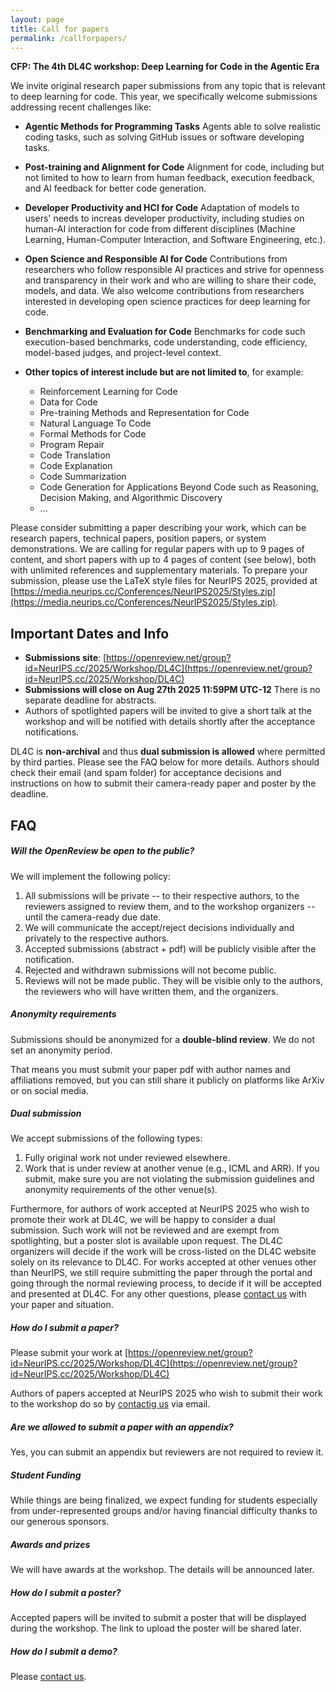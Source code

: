 ```yaml
---
layout: page
title: Call for papers
permalink: /callforpapers/
---
```



**CFP: The 4th DL4C workshop: Deep Learning for Code in the Agentic Era**

We invite original research paper submissions from any topic that is relevant to deep learning for code. This year, we specifically welcome submissions addressing recent challenges like:

* **Agentic Methods for Programming Tasks**
Agents able to solve realistic coding tasks, such as solving GitHub issues or software developing tasks. 

* **Post-training and Alignment for Code**
Alignment for code, including but not limited to how to learn from human feedback, execution feedback, and AI feedback for better code generation.

* **Developer Productivity and HCI for Code**
Adaptation of models to users' needs to increas developer productivity, including studies on human-AI interaction for code from different disciplines (Machine Learning, Human-Computer Interaction, and Software Engineering, etc.).

* **Open Science and Responsible AI for Code**
Contributions from researchers who follow responsible AI practices and strive for openness and transparency in their work and who are willing to share their code, models, and data. 
We also welcome contributions from researchers interested in developing open science practices for deep learning for code.

* **Benchmarking and Evaluation for Code**
Benchmarks for code such execution-based benchmarks, code understanding, code efficiency, model-based judges, and project-level context.


* **Other topics of interest include but are not limited to**, for example: 
  * Reinforcement Learning for Code
  * Data for Code
  * Pre-training Methods and Representation for Code
  * Natural Language To Code
  * Formal Methods for Code
  * Program Repair
  * Code Translation
  * Code Explanation
  * Code Summarization
  * Code Generation for Applications Beyond Code such as Reasoning, Decision Making, and Algorithmic Discovery
  * ... 

Please consider submitting a paper describing your work, which can be research papers, technical papers, position papers, or system demonstrations. We are calling for regular papers with up to 9 pages of content, and short papers with up to 4 pages of content (see below), both with unlimited references and supplementary materials. To prepare your submission, please use the LaTeX style files for NeurIPS 2025, provided at [https://media.neurips.cc/Conferences/NeurIPS2025/Styles.zip](https://media.neurips.cc/Conferences/NeurIPS2025/Styles.zip).

## Important Dates and Info

* **Submissions site**: [https://openreview.net/group?id=NeurIPS.cc/2025/Workshop/DL4C](https://openreview.net/group?id=NeurIPS.cc/2025/Workshop/DL4C)
* **Submissions will close on Aug 27th 2025 11:59PM UTC-12** There is no separate deadline for abstracts.
* Authors of spotlighted papers will be invited to give a short talk at the workshop and will be notified with details shortly after the acceptance notifications.

DL4C is **non-archival** and thus **dual submission is allowed** where permitted by third parties. Please see the FAQ below for more details.
Authors should check their email (and spam folder) for acceptance decisions and instructions on how to submit their camera-ready paper and poster by the deadline.


## FAQ


##### **Will the OpenReview be open to the public?**

We will implement the following policy:

1. All submissions will be private -- to their respective authors, to the reviewers assigned to review them, and to the workshop organizers -- until the camera-ready due date.
2. We will communicate the accept/reject decisions individually and privately to the respective authors. 
3. Accepted submissions (abstract + pdf) will be publicly visible after the notification.
4. Rejected and withdrawn submissions will not become public.
5. Reviews will not be made public. They will be visible only to the authors, the reviewers who will have written them, and the organizers.

##### **Anonymity requirements**

Submissions should be anonymized for a **double-blind review**. We do not set an anonymity period.

That means you must submit your paper pdf with author names and affiliations removed,
but you can still share it publicly on platforms like ArXiv or on social media.

##### **Dual submission**

We accept submissions of the following types:

1. Fully original work not under reviewed elsewhere.
2. Work that is under review at another venue (e.g., ICML and ARR). If you submit, make sure you are not violating the submission guidelines and anonymity requirements of the other venue(s).

Furthermore, for authors of work accepted at NeurIPS 2025 who wish to promote their work at DL4C, we will be happy to consider a dual submission. Such work will not be reviewed and are exempt from spotlighting, but a poster slot is available upon request. The DL4C organizers will decide if the work will be cross-listed on the DL4C website solely on its relevance to DL4C. 
For works accepted at other venues other than NeurIPS, we still require submitting the paper through the portal and going through the normal reviewing process, to decide if it will be accepted and presented at DL4C.
For any other questions, please [contact us](mailto:dl4c@googlegroups.com) with your paper and situation.

##### **How do I submit a paper?**

Please submit your work at [https://openreview.net/group?id=NeurIPS.cc/2025/Workshop/DL4C](https://openreview.net/group?id=NeurIPS.cc/2025/Workshop/DL4C)

Authors of papers accepted at NeurIPS 2025 who wish to submit their work to the workshop do so by [contactig us](mailto:dl4c@googlegroups.com) via email.

##### **Are we allowed to submit a paper with an appendix?** 

Yes, you can submit an appendix but reviewers are not required to review it.


##### **Student Funding**

While things are being finalized, we expect funding for students especially from under-represented groups and/or having financial difficulty thanks to our generous sponsors.

##### **Awards and prizes**

We will have awards at the workshop. The details will be announced later.

##### **How do I submit a poster?**

Accepted papers will be invited to submit a poster that will be displayed during the workshop. The link to upload the poster will be shared later.

##### **How do I submit a demo?**

Please [contact us](mailto:dl4c@googlegroups.com).



